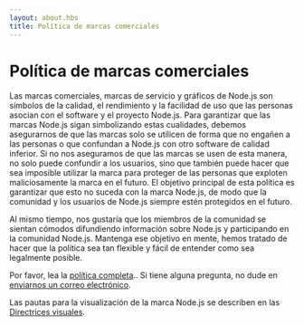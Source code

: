 ```yaml
---
layout: about.hbs
title: Política de marcas comerciales
---
```


# Política de marcas comerciales

Las marcas comerciales, marcas de servicio y gráficos de Node.js son símbolos de
la calidad, el rendimiento y la facilidad de uso que las personas asocian con el
software y el proyecto Node.js. Para garantizar que las marcas Node.js sigan simbolizando
estas cualidades, debemos asegurarnos de que las marcas solo se utilicen de
forma que no engañen a las personas o que confundan a Node.js con otro software
de calidad inferior. Si no nos aseguramos de que las marcas se usen de esta manera,
no solo puede confundir a los usuarios, sino que también puede hacer que sea imposible
utilizar la marca para proteger de las personas que exploten maliciosamente la marca
en el futuro. El objetivo principal de esta política es garantizar que esto no suceda
con la marca Node.js, de modo que la comunidad y los usuarios de Node.js siempre estén
protegidos en el futuro.

Al mismo tiempo, nos gustaría que los miembros de la comunidad se sientan cómodos
difundiendo información sobre Node.js y participando en la comunidad Node.js.
Mantenga ese objetivo en mente, hemos tratado de hacer que la política sea
tan flexible y fácil de entender como sea legalmente posible.

Por favor, lea la [política completa](/static/documents/trademark-policy.pdf)..
Si tiene alguna pregunta, no dude en [enviarnos un correo electrónico](mailto:trademark@nodejs.org).

Las pautas para la visualización de la marca Node.js
se describen en las [Directrices visuales](/static/documents/foundation-visual-guidelines.pdf).
